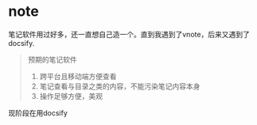 # note
笔记软件用过好多，还一直想自己造一个。直到我遇到了vnote，后来又遇到了docsify.

> 预期的笔记软件
> 1. 跨平台且移动端方便查看
> 2. 笔记查看与目录之类的内容，不能污染笔记内容本身
> 3. 操作足够方便，美观

现阶段在用docsify
